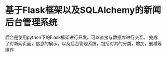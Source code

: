 # 基于Flask框架以及SQLAlchemy的新闻后台管理系统
后台是使用python下的Flask框架进行开发，可以直接与数据库进行交互。
完成了对新闻页面，信息的展示，以及后台管理系统，包括对其的分类，增加，删减等操作
